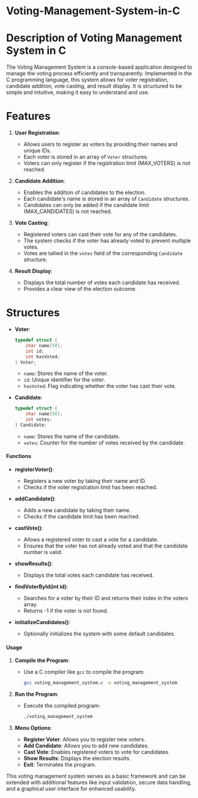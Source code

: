 # Voting-Management-System-in-C

# Description of Voting Management System in C

The Voting Management System is a console-based application designed to manage the voting process efficiently and transparently. Implemented in the C programming language, this system allows for voter registration, candidate addition, vote casting, and result display. It is structured to be simple and intuitive, making it easy to understand and use.

# Features

1. **User Registration**:
   - Allows users to register as voters by providing their names and unique IDs.
   - Each voter is stored in an array of `Voter` structures.
   - Voters can only register if the registration limit (MAX_VOTERS) is not reached.

2. **Candidate Addition**:
   - Enables the addition of candidates to the election.
   - Each candidate's name is stored in an array of `Candidate` structures.
   - Candidates can only be added if the candidate limit (MAX_CANDIDATES) is not reached.

3. **Vote Casting**:
   - Registered voters can cast their vote for any of the candidates.
   - The system checks if the voter has already voted to prevent multiple votes.
   - Votes are tallied in the `votes` field of the corresponding `Candidate` structure.

4. **Result Display**:
   - Displays the total number of votes each candidate has received.
   - Provides a clear view of the election outcome.

# Structures

- **Voter**:
  ```c
  typedef struct {
      char name[50];
      int id;
      int hasVoted;
  } Voter;
  ```
  - `name`: Stores the name of the voter.
  - `id`: Unique identifier for the voter.
  - `hasVoted`: Flag indicating whether the voter has cast their vote.

- **Candidate**:
  ```c
  typedef struct {
      char name[50];
      int votes;
  } Candidate;
  ```
  - `name`: Stores the name of the candidate.
  - `votes`: Counter for the number of votes received by the candidate.

#### Functions

- **registerVoter()**:
  - Registers a new voter by taking their name and ID.
  - Checks if the voter registration limit has been reached.

- **addCandidate()**:
  - Adds a new candidate by taking their name.
  - Checks if the candidate limit has been reached.

- **castVote()**:
  - Allows a registered voter to cast a vote for a candidate.
  - Ensures that the voter has not already voted and that the candidate number is valid.

- **showResults()**:
  - Displays the total votes each candidate has received.

- **findVoterById(int id)**:
  - Searches for a voter by their ID and returns their index in the voters array.
  - Returns -1 if the voter is not found.

- **initializeCandidates()**:
  - Optionally initializes the system with some default candidates.

#### Usage

1. **Compile the Program**:
   - Use a C compiler like `gcc` to compile the program:
     ```sh
     gcc voting_management_system.c -o voting_management_system
     ```

2. **Run the Program**:
   - Execute the compiled program:
     ```sh
     ./voting_management_system
     ```

3. **Menu Options**:
   - **Register Voter**: Allows you to register new voters.
   - **Add Candidate**: Allows you to add new candidates.
   - **Cast Vote**: Enables registered voters to vote for candidates.
   - **Show Results**: Displays the election results.
   - **Exit**: Terminates the program.

This voting management system serves as a basic framework and can be extended with additional features like input validation, secure data handling, and a graphical user interface for enhanced usability.
